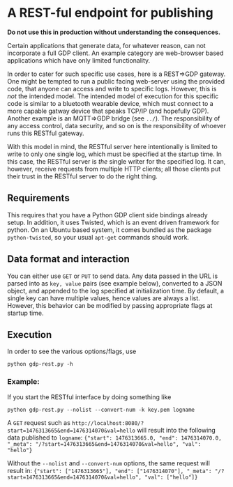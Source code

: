 # A REST-ful endpoint for publishing

**Do not use this in production without understanding the consequences.**

Certain applications that generate data, for whatever reason, can not
incorporate a full GDP client. An example category are web-browser based
applications which have only limited functionality.

In order to cater for such specific use cases, here is a REST=>GDP gateway. One
might be tempted to run a public facing web-server using the provided code,
that anyone can access and write to specific logs. However, this is *not* the
intended model. The intended model of execution for this specific code is
similar to a bluetooth wearable device, which must connect to a more capable
gatway device that speaks TCP/IP (and hopefully GDP). Another example is an
MQTT=>GDP bridge (see `../`). The responsibility of any access control, data
security, and so on is the responsibility of whoever runs this RESTful gateway.

With this model in mind, the RESTful server here intentionally is limited to
write to only one single log, which must be specified at the startup time. In
this case, the RESTful server is *the* single writer for the specified log. It
can, however, receive requests from multiple HTTP clients; all those clients
put their trust in the RESTful server to do the right thing.

## Requirements

This requires that you have a Python GDP client side bindings already setup. In
addition, it uses Twisted, which is an event driven framework for python. On an
Ubuntu based system, it comes bundled as the package `python-twisted`, so your
usual `apt-get` commands should work.

## Data format and interaction

You can either use `GET` or `PUT` to send data. Any data passed in the URL is
parsed into as `key, value` pairs (see example below), converted to a JSON
object, and appended to the log specified at initialization time. By default, a
single key can have multiple values, hence values are always a list. However,
this behavior can be modified by passing appropriate flags at startup time.

## Execution

In order to see the various options/flags, use

```
python gdp-rest.py -h
```

### Example:

If you start the RESTful interface by doing something like

```
python gdp-rest.py --nolist --convert-num -k key.pem logname
```

A `GET` request such as
`http://localhost:8080/?start=1476313665&end=1476314070&val=hello` will result
into the following data published to `logname`: `{"start": 1476313665.0, "end":
1476314070.0, "_meta": "/?start=1476313665&end=1476314070&val=hello", "val":
"hello"}`

Without the `--nolist` and `--convert-num` options, the same request will
result in: `{"start": ["1476313665"], "end": ["1476314070"], "_meta":
"/?start=1476313665&end=1476314070&val=hello", "val": ["hello"]}`
